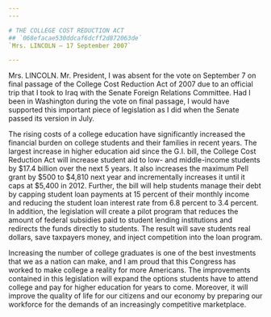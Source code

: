 ```yaml
---
---

# THE COLLEGE COST REDUCTION ACT
## `068efacae530ddcaf6dcff2d872063de`
`Mrs. LINCOLN — 17 September 2007`

---
```



Mrs. LINCOLN. Mr. President, I was absent for the vote on September 7 
on final passage of the College Cost Reduction Act of 2007 due to an 
official trip that I took to Iraq with the Senate Foreign Relations 
Committee. Had I been in Washington during the vote on final passage, I 
would have supported this important piece of legislation as I did when 
the Senate passed its version in July.

The rising costs of a college education have significantly increased 
the financial burden on college students and their families in recent 
years. The largest increase in higher education aid since the G.I. 
bill, the College Cost Reduction Act will increase student aid to low-
and middle-income students by $17.4 billion over the next 5 years. It 
also increases the maximum Pell grant by $500 to $4,810 next year and 
incrementally increases it until it caps at $5,400 in 2012. Further, 
the bill will help students manage their debt by capping student loan 
payments at 15 percent of their monthly income and reducing the student 
loan interest rate from 6.8 percent to 3.4 percent. In addition, the 
legislation will create a pilot program that reduces the amount of 
federal subsidies paid to student lending institutions and redirects 
the funds directly to students. The result will save students real 
dollars, save taxpayers money, and inject competition into the loan 
program.

Increasing the number of college graduates is one of the best 
investments that we as a nation can make, and I am proud that this 
Congress has worked to make college a reality for more Americans. The 
improvements contained in this legislation will expand the options 
students have to attend college and pay for higher education for years 
to come. Moreover, it will improve the quality of life for our citizens 
and our economy by preparing our workforce for the demands of an 
increasingly competitive marketplace.